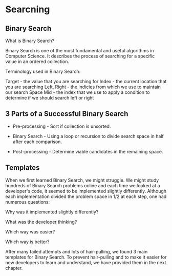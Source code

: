 # Searcning

## Binary Search
What is Binary Search?

Binary Search is one of the most fundamental and useful algorithms in Computer Science. It describes the process of searching for a specific value in an ordered collection.

Terminology used in Binary Search:

Target - the value that you are searching for
Index - the current location that you are searching
Left, Right - the indicies from which we use to maintain our search Space
Mid - the index that we use to apply a condition to determine if we should search left or right

## 3 Parts of a Successful Binary Search

- Pre-processing - Sort if collection is unsorted.

- Binary Search - Using a loop or recursion to divide search space in half after each comparison.

- Post-processing - Determine viable candidates in the remaining space.

## Templates
When we first learned Binary Search, we might struggle. We might study hundreds of Binary Search problems online and each time we looked at a developer's code, it seemed to be implemented slightly differently. Although each implementation divided the problem space in 1/2 at each step, one had numerous questions:

Why was it implemented slightly differently?

What was the developer thinking?

Which way was easier?

Which way is better?

After many failed attempts and lots of hair-pulling, we found 3 main templates for Binary Search. To prevent hair-pulling and to make it easier for new developers to learn and understand, we have provided them in the next chapter.